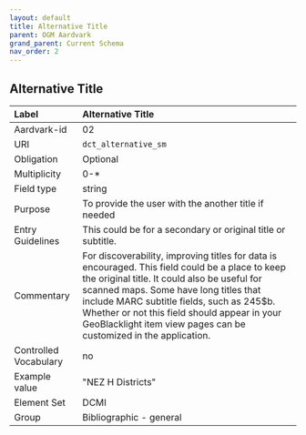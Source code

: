 ```yaml
---
layout: default
title: Alternative Title
parent: OGM Aardvark
grand_parent: Current Schema
nav_order: 2
---
```


## Alternative Title

| Label                 | Alternative Title       |
|:----------------------|:------------------------|
| Aardvark-id           | 02                      |
| URI                   | `dct_alternative_sm`    |
| Obligation            | Optional                |
| Multiplicity          | 0-\*                    |
| Field type            | string                  |
| Purpose               | To provide the user with the another title if needed |
| Entry Guidelines      | This could be for a secondary or original title or subtitle. |
| Commentary            | For discoverability, improving titles for data is encouraged. This field could be a place to keep the original title. It could also be useful for scanned maps. Some have long titles that include MARC subtitle fields, such as 245$b. Whether or not this field should appear in your GeoBlacklight item view pages can be customized in the application. |
| Controlled Vocabulary | no                      |
| Example value         | "NEZ H Districts" |
| Element Set           | DCMI                    |
| Group                 | Bibliographic - general |
